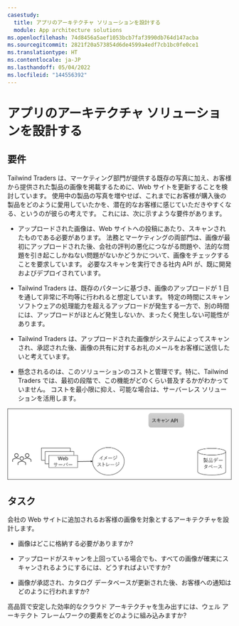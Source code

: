 ```yaml
---
casestudy:
  title: アプリのアーキテクチャ ソリューションを設計する
  module: App architecture solutions
ms.openlocfilehash: 74d8456a5aef1053bcb7faf3990db764d147acba
ms.sourcegitcommit: 2821f20a573854d6de4599a4edf7cb1bc0fe0ce1
ms.translationtype: HT
ms.contentlocale: ja-JP
ms.lasthandoff: 05/04/2022
ms.locfileid: "144556392"
---
```

# <a name="design-an-app-architecture-solution"></a>アプリのアーキテクチャ ソリューションを設計する

## <a name="requirements"></a>要件

Tailwind Traders は、マーケティング部門が提供する既存の写真に加え、お客様から提供された製品の画像を掲載するために、Web サイトを更新することを検討しています。 使用中の製品の写真を増やせば、これまでにお客様が購入後の製品をどのように愛用していたかを、潜在的なお客様に感じていただきやすくなる、というのが彼らの考えです。 これには、次に示すような要件があります。

* アップロードされた画像は、Web サイトへの投稿にあたり、スキャンされたものである必要があります。 法務とマーケティングの両部門は、画像が最初にアップロードされた後、会社の評判の悪化につながる問題や、法的な問題を引き起こしかねない問題がないかどうかについて、画像をチェックすることを要求しています。 必要なスキャンを実行できる社内 API が、既に開発およびデプロイされています。 

* Tailwind Traders は、既存のパターンに基づき、画像のアップロードが 1 日を通して非常に不均等に行われると想定しています。 特定の時間にスキャン ソフトウェアの処理能力を超えるアップロードが発生する一方で、別の時間には、アップロードがほとんど発生しないか、まったく発生しない可能性があります。

* Tailwind Traders は、アップロードされた画像がシステムによってスキャンされ、承認された後、画像の共有に対するお礼のメールをお客様に送信したいと考えています。

* 懸念されるのは、このソリューションのコストと管理です。特に、Tailwind Traders では、最初の段階で、この機能がどのくらい普及するかがわかっていません。 コストを最小限に抑え、可能な場合は、サーバーレス ソリューションを活用します。

 

![アプリのアーキテクチャ](media/Apparchitecture.png)

 

## <a name="task"></a>タスク

会社の Web サイトに追加されるお客様の画像を対象とするアーキテクチャを設計します。 

* 画像はどこに格納する必要がありますか?

* アップロードがスキャンを上回っている場合でも、すべての画像が確実にスキャンされるようにするには、どうすればよいですか?

* 画像が承認され、カタログ データベースが更新された後、お客様への通知はどのように行われますか? 

高品質で安定した効率的なクラウド アーキテクチャを生み出すには、ウェル アーキテクト フレームワークの要素をどのように組み込みますか?

 

